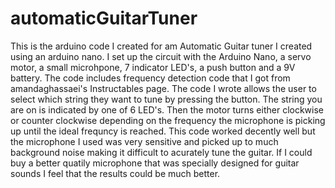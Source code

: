 # automaticGuitarTuner
This is the arduino code I created for am Automatic Guitar tuner I created using an arduino nano. I set up the circuit with the Arduino Nano, a servo motor, a small microhpone, 7 indicator LED's, a push button and a 9V battery. The code includes frequency detection code that I got from amandaghassaei's Instructables page. The code I wrote allows the user to select which string they want to tune by pressing the button. The string you are on is indicated by one of 6 LED's. Then the motor turns either clockwise or counter clockwise depending on the frequency the microphone is picking up until the ideal frequncy is reached. This code worked decently well but the microphone I used was very sensitive and picked up to much background noise making it difficult to acurately tune the guitar. If I could buy a better quatily microphone that was specially designed for guitar sounds I feel that the results could be much better. 
